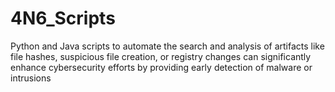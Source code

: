 # 4N6_Scripts
Python and Java scripts to automate the search and analysis of artifacts like file hashes, suspicious file creation, or registry changes can significantly enhance cybersecurity efforts by providing early detection of malware or intrusions
